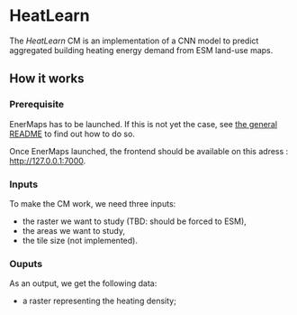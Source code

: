 # HeatLearn

The *HeatLearn* CM is an implementation of a CNN model to predict aggregated building heating energy demand from ESM land-use maps.

## How it works

### Prerequisite

EnerMaps has to be launched.
If this is not yet the case, see [the general README](../../README.md) to find out how to do so.

Once EnerMaps launched, the frontend should be available on this adress : http://127.0.0.1:7000.

### Inputs

To make the CM work, we need three inputs:

* the raster we want to study (TBD: should be forced to ESM),
* the areas we want to study,
* the tile size (not implemented).


### Ouputs

As an output, we get the following data:
* a raster representing the heating density;
